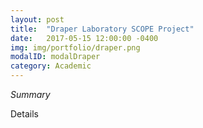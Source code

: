 ```yaml
---
layout: post
title:  "Draper Laboratory SCOPE Project"
date:   2017-05-15 12:00:00 -0400
img: img/portfolio/draper.png
modalID: modalDraper
category: Academic
---
```

_Summary_

Details